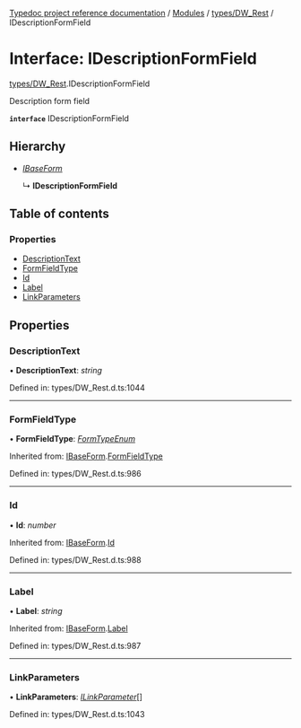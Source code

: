 [Typedoc project reference documentation](../README.md) / [Modules](../modules.md) / [types/DW_Rest](../modules/types_dw_rest.md) / IDescriptionFormField

# Interface: IDescriptionFormField

[types/DW_Rest](../modules/types_dw_rest.md).IDescriptionFormField

Description form field

**`interface`** IDescriptionFormField

## Hierarchy

* [*IBaseForm*](types_dw_rest.ibaseform.md)

  ↳ **IDescriptionFormField**

## Table of contents

### Properties

- [DescriptionText](types_dw_rest.idescriptionformfield.md#descriptiontext)
- [FormFieldType](types_dw_rest.idescriptionformfield.md#formfieldtype)
- [Id](types_dw_rest.idescriptionformfield.md#id)
- [Label](types_dw_rest.idescriptionformfield.md#label)
- [LinkParameters](types_dw_rest.idescriptionformfield.md#linkparameters)

## Properties

### DescriptionText

• **DescriptionText**: *string*

Defined in: types/DW_Rest.d.ts:1044

___

### FormFieldType

• **FormFieldType**: [*FormTypeEnum*](../enums/types_dw_rest.formtypeenum.md)

Inherited from: [IBaseForm](types_dw_rest.ibaseform.md).[FormFieldType](types_dw_rest.ibaseform.md#formfieldtype)

Defined in: types/DW_Rest.d.ts:986

___

### Id

• **Id**: *number*

Inherited from: [IBaseForm](types_dw_rest.ibaseform.md).[Id](types_dw_rest.ibaseform.md#id)

Defined in: types/DW_Rest.d.ts:988

___

### Label

• **Label**: *string*

Inherited from: [IBaseForm](types_dw_rest.ibaseform.md).[Label](types_dw_rest.ibaseform.md#label)

Defined in: types/DW_Rest.d.ts:987

___

### LinkParameters

• **LinkParameters**: [*ILinkParameter*](types_dw_rest.ilinkparameter.md)[]

Defined in: types/DW_Rest.d.ts:1043
